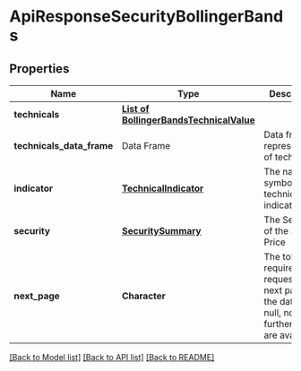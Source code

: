 # ApiResponseSecurityBollingerBands

[//]: # (CLASS:IntrinioSDK::ApiResponseSecurityBollingerBands)

[//]: # (KIND:object)

## Properties

[//]: # (START_DEFINITION)

Name | Type | Description
------------ | ------------- | -------------
**technicals** | [**List of BollingerBandsTechnicalValue**](BollingerBandsTechnicalValue.md) |  &nbsp;
**technicals_data_frame** | Data Frame | Data frame representation of technicals
**indicator** | [**TechnicalIndicator**](TechnicalIndicator.md) | The name and symbol of the technical indicator &nbsp;
**security** | [**SecuritySummary**](SecuritySummary.md) | The Security of the Stock Price &nbsp;
**next_page** | **Character** | The token required to request the next page of the data. If null, no further results are available. &nbsp;

[//]: # (END_DEFINITION)


[//]: # (CONTAINED_CLASS:IntrinioSDK::BollingerBandsTechnicalValue)


[//]: # (CONTAINED_CLASS:IntrinioSDK::TechnicalIndicator)


[//]: # (CONTAINED_CLASS:IntrinioSDK::SecuritySummary)


[[Back to Model list]](../README.md#documentation-for-models) [[Back to API list]](../README.md#documentation-for-api-endpoints) [[Back to README]](../README.md)


